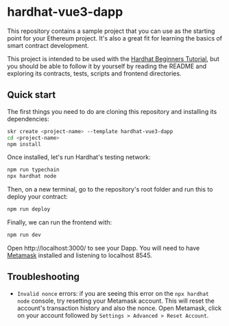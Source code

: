 # hardhat-vue3-dapp

This repository contains a sample project that you can use as the starting point for your Ethereum project. It's also a great fit for learning the basics of smart contract development.

This project is intended to be used with the [Hardhat Beginners Tutorial](https://hardhat.org/tutorial/), but you should be able to follow it by yourself by reading the README and exploring its contracts, tests, scripts and frontend directories.

## Quick start

The first things you need to do are cloning this repository and installing its dependencies:

```sh
skr create <project-name> --template hardhat-vue3-dapp
cd <project-name>
npm install
```

Once installed, let's run Hardhat's testing network:

```sh
npm run typechain
npx hardhat node
```

Then, on a new terminal, go to the repository's root folder and run this to deploy your contract:

```sh
npm run deploy
```

Finally, we can run the frontend with:

```sh
npm run dev
```

Open http://localhost:3000/ to see your Dapp. You will need to have [Metamask](https://metamask.io/) installed and listening to localhost 8545.

## Troubleshooting

- `Invalid nonce` errors: if you are seeing this error on the `npx hardhat node` console, try resetting your Metamask account. This will reset the account's transaction history and also the nonce. Open Metamask, click on your account followed by `Settings > Advanced > Reset Account`.
